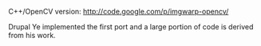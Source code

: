 C++/OpenCV version: http://code.google.com/p/imgwarp-opencv/

Drupal Ye implemented the first port and a large portion of code is derived from his work.
